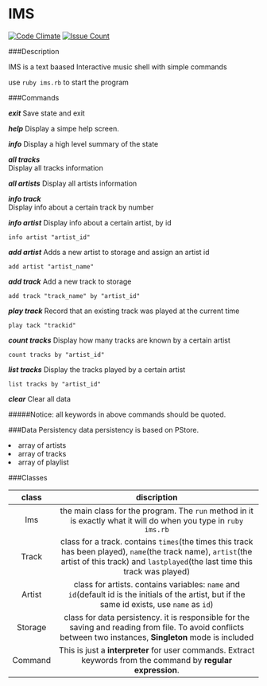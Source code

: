 IMS
=============================
[![Code Climate](https://codeclimate.com/github/hongjic/IMS/badges/gpa.svg)](https://codeclimate.com/github/hongjic/IMS)
[![Issue Count](https://codeclimate.com/github/hongjic/IMS/badges/issue_count.svg)](https://codeclimate.com/github/hongjic/IMS)

###Description

IMS is a text baased Interactive music shell with simple commands

use ``ruby ims.rb`` to start the program

###Commands

***exit***
Save state and exit

***help***
Display a simpe help screen. 

***info***
Display a high level summary of the state

***all tracks***  
Display all tracks information

***all artists***
Display all artists information

***info track***   
Display info about a certain track by number

***info artist***
Display info about a certain artist, by id

``info artist "artist_id"``

***add artist***
Adds a new artist to storage and assign an artist id

``add artist "artist_name"``

***add track***
Add a new track to storage

``add track "track_name" by "artist_id"``

***play track***
Record that an existing track was played at the current time

``play tack "trackid"``

***count tracks***
Display how many tracks are known by a certain artist

``count tracks by "artist_id"``

***list tracks***
Display the tracks played by a certain artist

``list tracks by "artist_id"``

***clear***
Clear all data

#####Notice: all keywords in above commands should be quoted.


###Data Persistency
data persistency is based on PStore. 

<li> array of artists
<li> array of tracks
<li> array of playlist

###Classes

class | discription | 
:----:|:------:|
Ims | the main class for the program. The ``run`` method in it is exactly what it will do when you type in ``ruby ims.rb``  | 
Track | class for a track. contains ``times``(the times this track has been played), ``name``(the track name), ``artist``(the artist of this track) and ``lastplayed``(the last time this track was played)| 
Artist | class for artists. contains variables: ``name`` and ``id``(default id is the initials of the artist, but if the same id exists, use ``name`` as ``id``)  |
Storage | class for data persistency. it is responsible for the saving and reading from file. To avoid conflicts between two instances, **Singleton** mode is included|
Command | This is just a **interpreter** for user commands. Extract keywords from the command by **regular expression**.| 


